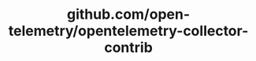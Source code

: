 ---
layout: post
title: github.com/open-telemetry/opentelemetry-collector-contrib
categories: link
tags: [انگلیسی, برنامه‌نویسی]
---
